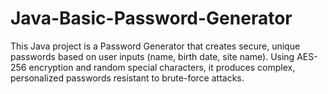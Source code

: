 # Java-Basic-Password-Generator
 This Java project is a Password Generator that creates secure, unique passwords based on user inputs (name, birth date, site name). Using AES-256 encryption and random special characters, it produces complex, personalized passwords resistant to brute-force attacks.
